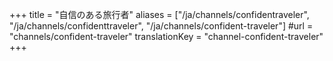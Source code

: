 +++
title = "自信のある旅行者"
aliases = ["/ja/channels/confidentraveler", "/ja/channels/confidenttraveler", "/ja/channels/confident-traveler"]
#url = "channels/confident-traveler"
translationKey = "channel-confident-traveler"
+++
